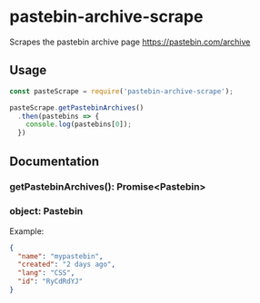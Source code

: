 # pastebin-archive-scrape
Scrapes the pastebin archive page https://pastebin.com/archive

## Usage
```js
const pasteScrape = require('pastebin-archive-scrape');

pasteScrape.getPastebinArchives()
  .then(pastebins => {
    console.log(pastebins[0]);
  })
```

## Documentation

### getPastebinArchives(): Promise\<Pastebin>

### object: Pastebin
Example:
```json
{
  "name": "mypastebin",
  "created": "2 days ago",
  "lang": "CSS",
  "id": "RyCdRdYJ"
}
